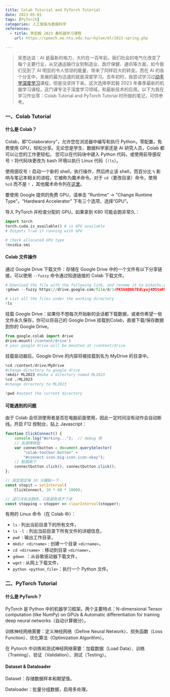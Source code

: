 ```yaml
---
title: Colab Tutorial and PyTorch Tutorial
date: 2023-05-01
tags: [PyTorch]
categories: 人工智能与数据科学
references: 
  - title: 李宏毅 2023 春机器学习课程
    url: https://speech.ee.ntu.edu.tw/~hylee/ml/2023-spring.php

---
```


> 吴恩达说：AI 是最新的电力，大约在一百年前，我们社会的电气化改变了每个主要行业，从交通运输行业到制造业、医疗保健、通讯等方面，如今我们见到了 AI 明显的令人惊讶的能量，带来了同样巨大的转变。而在 AI 的各个分支中，发展的最为迅速的就是深度学习。去年初时，我尝试学习过[动手学深度学习](/动手学深度学习/)课程，但是没坚持下来。这次选择李宏毅 2023 年春季最新的机器学习课程，这门课专注于深度学习领域，和最新技术的应用。以下为我在学习作业零：Colab Tutorial and PyTorch Tutorial 时所做的笔记，可供参考。

<!--more-->

### 一、Colab Tutorial 

#### 什么是 Colab？

Colab，即“Colaboratory”，允许您在浏览器中编写和执行 Python，零配置，免费使用 GPU，轻松分享。无论您是学生、数据科学家还是 AI 研究人员，Colab 都可以让您的工作更轻松。 您可以在代码块中键入 Python 代码，或使用前导感叹号 `!` 将代码块更改为 bash 环境以执行 Linux 代码（`!ls`）。

使用感叹号 `!` 启动一个新的 shell，执行操作，然后终止该 shell，而百分比 `%` 影响与笔记本相关的进程，它被称为魔术命令。对于 `cd`（更改目录）命令，使用 `%cd` 而不是 `!` ，其他魔术命令列在[这里](https://ipython.readthedocs.io/en/stable/interactive/magics.html)。

要使用 Google 提供的免费 GPU，请单击 "Runtime" -> "Change Runtime Type"。“Hardward Accelerator” 下有三个选项，选择“GPU”。

导入 PyTorch 并检查分配的 GPU，如果拿到 K80 可能会跑非常久：

```python
import torch
torch.cuda.is_available() # is GPU available
# Outputs True if running with GPU
```

```python
# check allocated GPU type
!nvidia-smi
```

#### Colab 文件操作

通过 Google Drive 下载文件：存储在 Google Drive 中的一个文件有以下分享链接，可以使用 `--fuzzy` 命令通过知道链接的 Colab 下载文件。

```python
# Download the file with the following link, and rename it to pikachu.png
!gdown --fuzzy https://drive.google.com/file/d/14FK5G6DOh7EdLyoj4D5teRSzriTOUPD7/view?usp=sharing --output pikachu.png
```

```python
# List all the files under the working directory
!ls
```

挂载 Google Drive：如果你不想每次开始新的会话都下载数据，或者你希望一些文件永久保存，你可以将自己的 Google Drive 挂载到Colab，直接下载/保存数据到你的 Google Drive。

```python
from google.colab import drive
drive.mount('/content/drive')
# your google drive will be mounted at /content/drive
```

挂载驱动器后，Google Drive 的内容将被挂载到名为 MyDrive 的目录中。

```python
%cd /content/drive/MyDrive 
#change directory to google drive
!mkdir ML2023 #make a directory named ML2023
%cd ./ML2023
#change directory to ML2023
```

```python
!pwd #output the current directory
```

#### 可能遇到的问题

由于 Colab 会侦测使用者是否在电脑前面使用，因此一定时间没有动作会自动断线。开启 F12 控制台，贴上 Javascript：

```js
function ClickConnect() {
    console.log("Working...");  // debug 用
    // 去選擇按鈕
    var connectbutton = document.querySelector(
        "colab-toolbar-button" +
        "#connect-icon.big-icon.icon-okay");
    // 點個兩下
    connectbutton.click(); connectbutton.click();
};

// 設定固定每 10 分鐘點一下
const stopit = setInterval(
    ClickConnect, 10 * 60 * 1000);

// 這行沒有沒關係，只是避免停不下來
const stopping = stopper => clearInterval(stopper);
```

有用的 Linux 命令（在 Colab 中）：

-   `ls` : 列出当前目录下的所有文件，
-   `ls -l `: 列出当前目录下所有文件的详细信息，
-   `pwd `: 输出工作目录，
-   `mkdir <dirname>` : 创建一个目录 `<dirname>`，
-   `cd <dirname> `: 移动到目录 `<dirname>`，
-   `gdown `：从谷歌驱动器下载文件，
-   `wget` : 从网上下载文件，
-   `python <python_file>`：执行一个 Python 文件。

### 二、PyTorch Tutorial

#### 什么是 PyTorch？

PyTorch 是 Python 中的机器学习框架。两个主要特点：N-dimensional Tensor computation (like NumPy) on GPUs & Automatic differentiation for training deep neural networks（自动计算微分）。

训练神经网络需要：定义神经网络（Define Neural Network）、损失函数（Loss Function）、优化算法（Optimization Algorithm）。

在 Pytorch 中训练和测试神经网络需要：加载数据（Load Data）、训练（Training）、验证（Validation）、测试（Testing）。

#### Dataset & Dataloader

Dataset：存储数据样本和期望值。

Dataloader：批量分组数据，启用多处理。
